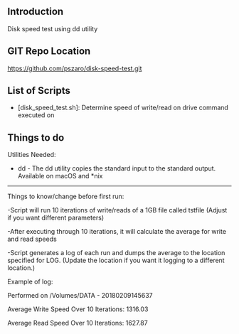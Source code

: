                    
Introduction
-----------------
Disk speed test using dd utility
                   
GIT Repo Location
-----------------
https://github.com/pszaro/disk-speed-test.git
                   
List of Scripts
-----------------

  - [disk_speed_test.sh]:
   Determine speed of write/read on drive command executed on
                   
Things to do
-----------------

Utilities Needed: 


- dd - The dd utility copies the standard input to the standard output. Available on macOS and *nix


- - - - - -

Things to know/change before first run:


-Script will run 10 iterations of write/reads of a 1GB file called tstfile (Adjust if you want different parameters)

-After executing through 10 iterations, it will calculate the average for write and read speeds

-Script generates a log of each run and dumps the average to the location specified for LOG. (Update the location if you want it logging to a different location.)


Example of log:


Performed on /Volumes/DATA - 20180209145637

Average Write Speed Over 10 Iterations: 1316.03

Average Read Speed Over 10 Iterations: 1627.87



